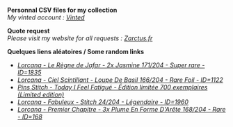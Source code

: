 **Personnal CSV files for my collection**  
*My vinted account : [Vinted](https://www.vinted.fr/member/223153477)*

**Quote request**  
*Please visit my website for all requests : [Zarctus.fr](https://www.zarctus.fr/)*


**Quelques liens aléatoires / Some random links**
- *[Lorcana - Le Règne de Jafar - 2x Jasmine 171/204 - Super rare - ID=1835](https://www.vinted.fr/items/6620746768-lorcana-le-regne-de-jafar-2x-jasmine-171204-super-rare-id1835)*
- *[Lorcana - Ciel Scintillant - Loupe De Basil 166/204 - Rare Foil - ID=1122](https://www.vinted.fr/items/5651843402-lorcana-ciel-scintillant-loupe-de-basil-166204-rare-foil-id1122)*
- *[Pins Stitch - Today I Feel Fatigué - Édition limitée 700 exemplaires (Limited edition)](https://www.vinted.fr/items/5055512294-pins-stitch-today-i-feel-fatigue-edition-limitee-700-exemplaires-limited-edition)*
- *[Lorcana - Fabuleux - Stitch 24/204 - Légendaire - ID=1960](https://www.vinted.fr/items/7073455397-lorcana-fabuleux-stitch-24204-legendaire-id1960)*
- *[Lorcana - Premier Chapitre - 3x Plume En Forme D'Arête 168/204 - Rare - ID=168](https://www.vinted.fr/items/5955955307-lorcana-premier-chapitre-3x-plume-en-forme-darete-168204-rare-id168)*
